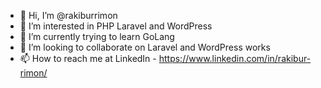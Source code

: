 - 👋 Hi, I’m @rakiburrimon
- 👀 I’m interested in PHP Laravel and WordPress
- 🌱 I’m currently trying to learn GoLang
- 💞️ I’m looking to collaborate on Laravel and WordPress works
- 📫 How to reach me at LinkedIn - https://www.linkedin.com/in/rakibur-rimon/

<!---
rakiburrimon/rakiburrimon is a ✨ special ✨ repository because its `README.md` (this file) appears on your GitHub profile.
You can click the Preview link to take a look at your changes.
--->
